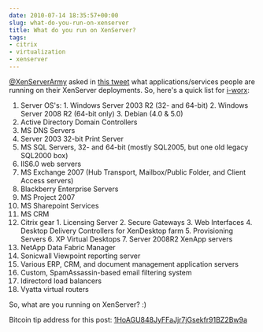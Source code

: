 ```yaml
---
date: 2010-07-14 18:35:57+00:00
slug: what-do-you-run-on-xenserver
title: What do you run on XenServer?
tags:
- citrix
- virtualization
- xenserver
---
```


[@XenServerArmy](http://twitter.com/XenServerArmy) asked in [this tweet](http://twitter.com/XenServerArmy/status/18477320394) what applications/services people are running on their XenServer deployments. So, here's a quick list for [i-worx](http://www.i-worx.ca/):<!--more-->
	
  1. Server OS's:
    1. Windows Server 2003 R2 (32- and 64-bit)
    2. Windows Server 2008 R2 (64-bit only)
    3. Debian (4.0 & 5.0)
  2. Active Directory Domain Controllers
  3. MS DNS Servers
  4. Server 2003 32-bit Print Server
  5. MS SQL Servers, 32- and 64-bit (mostly SQL2005, but one old legacy SQL2000 box)
  6. IIS6.0 web servers
  7. MS Exchange 2007 (Hub Transport, Mailbox/Public Folder, and Client Access servers)
  8. Blackberry Enterprise Servers
  9. MS Project 2007
  10. MS Sharepoint Services
  11. MS CRM
  12. Citrix gear
    1. Licensing Server
    2. Secure Gateways
    3. Web Interfaces
    4. Desktop Delivery Controllers for XenDesktop farm
    5. Provisioning Servers
    6. XP Virtual Desktops
    7. Server 2008R2 XenApp servers
  13. NetApp Data Fabric Manager
  14. Sonicwall Viewpoint reporting server
  15. Various ERP, CRM, and document management application servers
  16. Custom, SpamAssassin-based email filtering system
  17. ldirectord load balancers
  18. Vyatta virtual routers

So, what are you running on XenServer? :)

Bitcoin tip address for this post:
[1HoAGU848JyFFaJjr7jGsekfr91BZ2Bw9a](bitcoin:1HoAGU848JyFFaJjr7jGsekfr91BZ2Bw9a)
